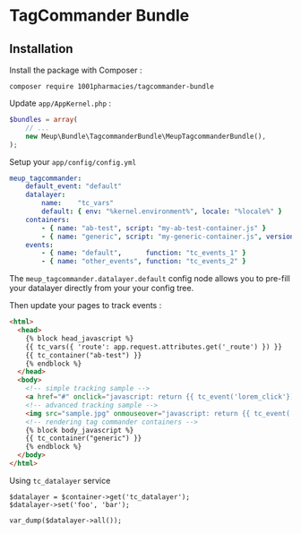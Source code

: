 TagCommander Bundle
===================

## Installation

Install the package with Composer :

```
composer require 1001pharmacies/tagcommander-bundle
```

Update `app/AppKernel.php` :

```php
$bundles = array(
    // ...
    new Meup\Bundle\TagcommanderBundle\MeupTagcommanderBundle(),
);
```

Setup your `app/config/config.yml`

```yaml
meup_tagcommander:
    default_event: "default"
    datalayer:
        name:    "tc_vars"
        default: { env: "%kernel.environment%", locale: "%locale%" }
    containers:
        - { name: "ab-test", script: "my-ab-test-container.js" }
        - { name: "generic", script: "my-generic-container.js", version: "v17.11", alternative: "//redirect1578.tagcommander.com/utils/noscript.php?id=3&amp;mode=iframe" }
    events:
        - { name: "default",      function: "tc_events_1" }
        - { name: "other_events", function: "tc_events_2" }
```

The `meup_tagcommander.datalayer.default` config node allows you to pre-fill your datalayer directly from your your config tree.

Then update your pages to track events :

```html
<html>
  <head>
    {% block head_javascript %}
    {{ tc_vars({ 'route': app.request.attributes.get('_route') }) }}
    {{ tc_container("ab-test") }}
    {% endblock %}
  </head>
  <body>
    <!-- simple tracking sample -->
    <a href="#" onclick="javascript: return {{ tc_event('lorem_click'}) }}">lorem ipsum</a>
    <!-- advanced tracking sample -->
    <img src="sample.jpg" onmouseover="javascript: return {{ tc_event('over_image', {'src': 'sample.jpg'}, 'other_events') }}">
    <!-- rendering tag commander containers -->
    {% block body_javascript %}
    {{ tc_container("generic") }}
    {% endblock %}
  </body>
</html>
```

Using `tc_datalayer` service

```
$datalayer = $container->get('tc_datalayer');
$datalayer->set('foo', 'bar');

var_dump($datalayer->all());
```